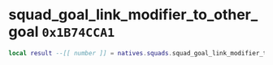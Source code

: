 # squad_goal_link_modifier_to_other_goal `0x1B74CCA1`

```lua
local result --[[ number ]] = natives.squads.squad_goal_link_modifier_to_other_goal(_unk0 --[[ number ]], _unk1 --[[ number ]], _unk2 --[[ number ]])
```